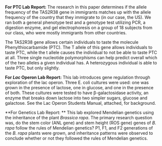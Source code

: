 **For PTC Lab Report:**
The research in this paper determines if the allele frequency of the TAS2R38 gene in immigrants matches up with the allele frequency of the country that they immigrate to (in our case, the US). We ran both a general phenotype test and a genotype test utilizing PCR, a digestion enzyme, and gel electrophoresis on a group of 18 subjects from our class, who were mostly immigrants from other countries. 

The TAS2R38 gene allows certain individuals to taste the molecule Phenylthiocarbamide (PTC). The T allele of this gene allows individuals to taste PTC, while the t allele causes the individual to not be able to taste PTC at all. Three single nucleotide polymorphisms can help predict overall which of the two alleles a given individual has. A heterozygous individual is able to taste PTC, but only slightly. 

**For _Lac_ Operon Lab Report:**
This lab introduces gene regulation through exploration of the lac operon. Three E. coli cultures were used: one was grown in the presence of lactose, one in glucose, and one in the presence of both. These cultures were tested to have β-galactosidase activity, an enzyme that breaks down lactose into two simpler sugars, glucose and galactose. See the Lac Operon Students Manual, attached, for background. 

**For Genetics Lab Report: **
This lab explored Mendelian genetics using the inheritance of the plant _Brassica rapa_. The primary research question was, do the stem color (ANL gene) and stem height (ROS gene) genes of _B. rapa_ follow the rules of Mendelian genetics? P1, F1, and F2 generations of the _B. rapa_ plants were grown, and inheritance patterns were observed to conclude whether or not they followed the rules of Mendelian genetics.
